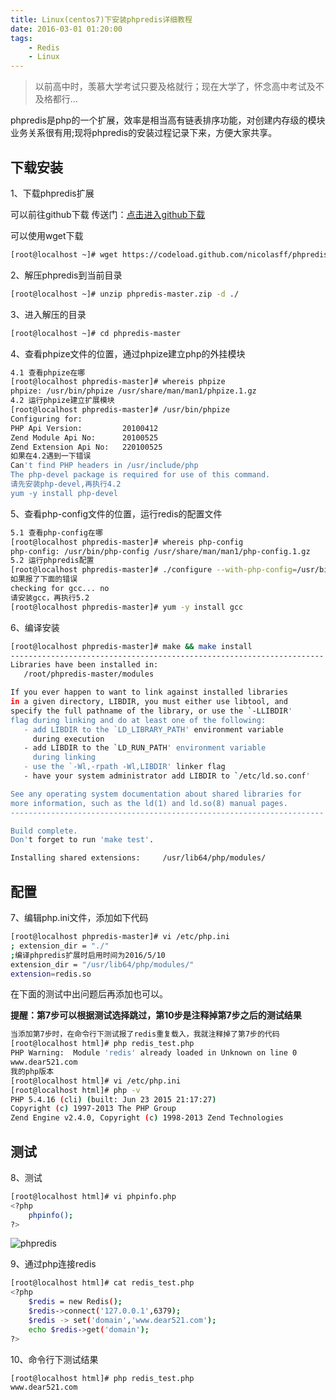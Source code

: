 ```yaml
---
title: Linux(centos7)下安装phpredis详细教程
date: 2016-03-01 01:20:00
tags:
    - Redis
    - Linux
---
```


> 以前高中时，羡慕大学考试只要及格就行；现在大学了，怀念高中考试及不及格都行…

phpredis是php的一个扩展，效率是相当高有链表排序功能，对创建内存级的模块业务关系很有用;现将phpredis的安装过程记录下来，方便大家共享。

<!-- more -->

## 下载安装
1、下载phpredis扩展

可以前往github下载 传送门：[点击进入github下载](https://github.com/owlient/phpredis)

可以使用wget下载
``` bash
[root@localhost ~]# wget https://codeload.github.com/nicolasff/phpredis/zip/master
```

2、解压phpredis到当前目录
``` bash
[root@localhost ~]# unzip phpredis-master.zip -d ./
```

3、进入解压的目录
``` bash
[root@localhost ~]# cd phpredis-master
```

4、查看phpize文件的位置，通过phpize建立php的外挂模块
``` bash
4.1 查看phpize在哪
[root@localhost phpredis-master]# whereis phpize
phpize: /usr/bin/phpize /usr/share/man/man1/phpize.1.gz
4.2 运行phpize建立扩展模块
[root@localhost phpredis-master]# /usr/bin/phpize 
Configuring for:
PHP Api Version:         20100412
Zend Module Api No:      20100525
Zend Extension Api No:   220100525
如果在4.2遇到一下错误
Can't find PHP headers in /usr/include/php
The php-devel package is required for use of this command.
请先安装php-devel,再执行4.2
yum -y install php-devel
```

5、查看php-config文件的位置，运行redis的配置文件
``` bash
5.1 查看php-config在哪
[root@localhost phpredis-master]# whereis php-config
php-config: /usr/bin/php-config /usr/share/man/man1/php-config.1.gz
5.2 运行phpredis配置
[root@localhost phpredis-master]# ./configure --with-php-config=/usr/bin/php-config 
如果报了下面的错误
checking for gcc... no
请安装gcc，再执行5.2
[root@localhost phpredis-master]# yum -y install gcc
```

6、编译安装
``` bash
[root@localhost phpredis-master]# make && make install
----------------------------------------------------------------------
Libraries have been installed in:
   /root/phpredis-master/modules

If you ever happen to want to link against installed libraries
in a given directory, LIBDIR, you must either use libtool, and
specify the full pathname of the library, or use the `-LLIBDIR'
flag during linking and do at least one of the following:
   - add LIBDIR to the `LD_LIBRARY_PATH' environment variable
     during execution
   - add LIBDIR to the `LD_RUN_PATH' environment variable
     during linking
   - use the `-Wl,-rpath -Wl,LIBDIR' linker flag
   - have your system administrator add LIBDIR to `/etc/ld.so.conf'

See any operating system documentation about shared libraries for
more information, such as the ld(1) and ld.so(8) manual pages.
----------------------------------------------------------------------

Build complete.
Don't forget to run 'make test'.

Installing shared extensions:     /usr/lib64/php/modules/
```

## 配置

7、编辑php.ini文件，添加如下代码
``` bash
[root@localhost phpredis-master]# vi /etc/php.ini
; extension_dir = "./"
;编译phpredis扩展时启用时间为2016/5/10
extension_dir = "/usr/lib64/php/modules/"
extension=redis.so
```
在下面的测试中出问题后再添加也可以。

**提醒：第7步可以根据测试选择跳过，第10步是注释掉第7步之后的测试结果**
``` bash
当添加第7步时，在命令行下测试报了redis重复载入，我就注释掉了第7步的代码
[root@localhost html]# php redis_test.php 
PHP Warning:  Module 'redis' already loaded in Unknown on line 0
www.dear521.com
我的php版本
[root@localhost html]# vi /etc/php.ini
[root@localhost html]# php -v
PHP 5.4.16 (cli) (built: Jun 23 2015 21:17:27) 
Copyright (c) 1997-2013 The PHP Group
Zend Engine v2.4.0, Copyright (c) 1998-2013 Zend Technologies
```

## 测试

8、测试
``` bash
[root@localhost html]# vi phpinfo.php 
<?php
    phpinfo();
?>
```
![phpredis](/img/201603/phpredis/phpredis.jpg)

9、通过php连接redis
``` bash
[root@localhost html]# cat redis_test.php 
<?php
    $redis = new Redis();
    $redis->connect('127.0.0.1',6379);
    $redis -> set('domain','www.dear521.com');
    echo $redis->get('domain');
?>
```

10、命令行下测试结果
``` bash
[root@localhost html]# php redis_test.php 
www.dear521.com
```
